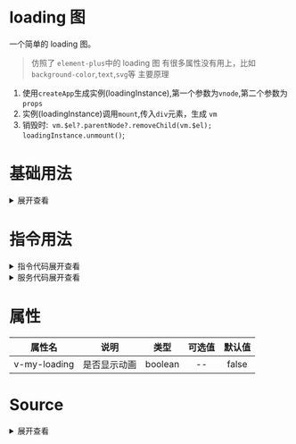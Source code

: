 #  loading 图
一个简单的 loading 图。
> 仿照了 `element-plus`中的 loading 图 
> 有很多属性没有用上，比如`background-color`,`text`,`svg`等
> 主要原理
 1. 使用`createApp`生成实例(loadingInstance),第一个参数为`vnode`,第二个参数为`props`
 2. 实例(loadingInstance)调用`mount`,传入`div`元素，生成 `vm`
 3.  销毁时:` vm.$el?.parentNode?.removeChild(vm.$el); loadingInstance.unmount()`;
# 基础用法

<loading></loading>

<script setup>
  import loading from "../../../src/components/loading/index.vue" 

  
</script>

<details>

<summary>展开查看</summary>

```vue

<template>

  <div v-my-loading="isLoading" id="loading" style="width:100px;height:100px;background:red;position: relative;"></div>

  <el-button @click="isLoading = !isLoading">切换</el-button>
  <el-button @click="serverLoading">使用服务</el-button>

</template>
<script lang="ts" setup>
import { ref } from 'vue';
import  {vMyLoading,loading} from "./loading"

const isLoading = ref(false);
const isLoading2 = ref(false);
// 使用服务
const serverLoading = () => {
  let instance = loading({
    visible: isLoading2.value,
    target: document.getElementById("loading")!,
  })
  setTimeout(() => {
    instance.close()
  }, 1000)
}
</script>

```
</details>

# 指令用法
 


<details>

<summary>指令代码展开查看</summary>

```vue
  <template>
  <div v-my-loading="isLoading" id="loading" style="width:100px;height:100px;background:red;position: relative;"></div>
</template>

<script lang="ts" setup>
import  {vMyLoading} from "./loading"

const  isLoading  = ref(true);
</script>
```

</details>

<details>

<summary>服务代码展开查看</summary>

```vue
  <template>
   <el-button @click="serverLoading">使用服务</el-button>
</template>

<script lang="ts" setup>
import  {loading} from "./loading"

const serverLoading = () => {
  let instance = loading({
    visible: isLoading2.value,
    target: document.getElementById("loading")!,
  })
  setTimeout(() => {
    instance.close()
  }, 1000)
}
</script>
```

</details>

				
# 属性
|  属性名   | 说明  |  类型 |  可选值 | 默认值
|  :----:  | :----:  | :----:  | :----:  | :----:  | 
| v-my-loading  | 是否显示动画 | boolean | --  | false | 

# Source

<details>

<summary>展开查看</summary>

```ts
import { createApp, DirectiveBinding, ObjectDirective, ref } from "vue";
import maskComponent from "./loadingPage.vue";


export type LoadingOptionsResolved = {
  visible: boolean
  target: HTMLElement
  closed?: () => void
  /**
   *
   * @type {string} 后面加上
   */
  background?:string
  text?:string | undefined
}

export type LoadingOptions = Omit<LoadingOptionsResolved, 'closed'> 

export type LoadingBinding = boolean

type LoadingInstance = ReturnType<typeof createLoadingComponent>
const INSTANCE_KEY = Symbol('ElLoading')



interface ElementLoading extends HTMLElement {
  [INSTANCE_KEY]?: {
    instance: LoadingInstance
  }
}

function createLoadingComponent(options: LoadingOptionsResolved) {

  let afterLeaveTimer: number;
  const visible = ref(true);

  // 生成实例，同时传参
  const loadingInstance = createApp(maskComponent, {
    visible: visible.value,
    handleAfterLeave: close
  });

  const vm = loadingInstance.mount(document.createElement('div'));

  // 销毁实例
  function destroySelf() {
    vm.$el?.parentNode?.removeChild(vm.$el);
    loadingInstance.unmount()
  }

  function close() {
    clearTimeout(afterLeaveTimer)
    afterLeaveTimer = window.setTimeout(destroySelf, 400)
    options.closed?.()
  }

  return {
    visible,
    close,
    vm,
    get $el(): HTMLElement {
      return vm.$el
    },
  }
}

export function loading(options: LoadingOptions): LoadingInstance {
  const instance = createLoadingComponent({
    ...options,
    closed: () => { 
      options.close()
    },
  });
  options.target.appendChild(instance.$el);

  return instance
}


function createInstance(el: ElementLoading, binding: DirectiveBinding<LoadingBinding>) {
  const options: LoadingOptions = {
    visible: binding.value,
    target: el
  }
  el[INSTANCE_KEY] = {
    instance: loading(options),
  }
}


export const vMyLoading: ObjectDirective<ElementLoading, LoadingBinding> = {
  mounted(el, binding) {
    if (binding.value) {
      createInstance(el, binding)
    }
  },
  updated(el, binding) {
    const instance = el[INSTANCE_KEY];
    // 如果有值，并且是 false 
    if (binding.value) {
      createInstance(el, binding)
    } else {
      instance?.instance.close()
    }
  }
}
```
</details>






